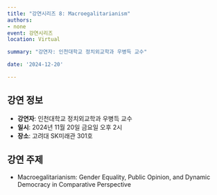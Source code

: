 ```yaml
---
title: "강연시리즈 8: Macroegalitarianism"
authors: 
- none
event: 강연시리즈
location: Virtual

summary: "강연자: 인천대학교 정치외교학과 우병득 교수"

date: '2024-12-20'

---
```

<div class="lecture-content">

## 강연 정보
- **강연자**: 인천대학교 정치외교학과 우병득 교수
- **일시**: 2024년 11월 20일 금요일 오후 2시
- **장소**: 고려대 SK미래관 301호

## 강연 주제
- Macroegalitarianism: Gender Equality, Public Opinion, and Dynamic Democracy in Comparative Perspective
</div>